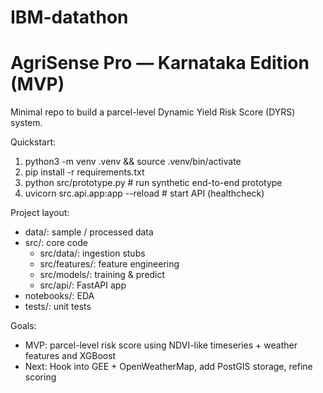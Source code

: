 # IBM-datathon

# AgriSense Pro — Karnataka Edition (MVP)

Minimal repo to build a parcel-level Dynamic Yield Risk Score (DYRS) system.

Quickstart:
1. python3 -m venv .venv && source .venv/bin/activate
2. pip install -r requirements.txt
3. python src/prototype.py      # run synthetic end-to-end prototype
4. uvicorn src.api.app:app --reload  # start API (healthcheck)

Project layout:
- data/: sample / processed data
- src/: core code
  - src/data/: ingestion stubs
  - src/features/: feature engineering
  - src/models/: training & predict
  - src/api/: FastAPI app
- notebooks/: EDA
- tests/: unit tests

Goals:
- MVP: parcel-level risk score using NDVI-like timeseries + weather features and XGBoost
- Next: Hook into GEE + OpenWeatherMap, add PostGIS storage, refine scoring

